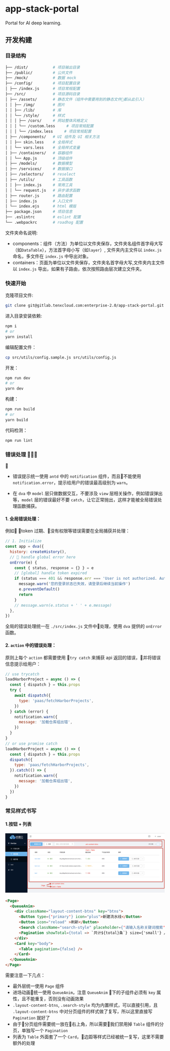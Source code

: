 # app-stack-portal
Portal for AI deep learning.

## 开发构建

### 目录结构

```bash
├── /dist/           # 项目输出目录
├── /public/         # 公共文件
├── /mock/           # 数据 mock
├── /config/         # 项目配置目录
│ ├── /index.js      # 项目常规配置
├── /src/            # 项目源码目录
│ ├── /assets/       # 静态文件（组件中需要用到的静态文件都从此引入）
│ │ ├── /img/        # 图片
│ │ ├── /lib/        # 库
│ │ └── /style/      # 样式
│ │ │ ├── /cors/     # 网站整体风格定义
│ │ │ └── /custom.less     # 项目常规配置
│ │ │ └── /index.less     # 项目常规配置
│ ├── /components/   # UI 组件及 UI 相关方法
│ │ ├── skin.less    # 全局样式
│ │ └── vars.less    # 全局样式变量
│ ├── /containers/   # 容器组件
│ │ └── App.js       # 顶级组件
│ ├── /models/       # 数据模型
│ ├── /services/     # 数据接口
│ ├── /selectors/    # reselect
│ ├── /utils/        # 工具函数
│ │ ├── index.js     # 常用工具
│ │ └── request.js   # 异步请求函数
│ ├── router.js      # 路由配置
│ ├── index.js       # 入口文件
│ └── index.ejs      # html 模版
├── package.json     # 项目信息
├── .eslintrc        # eslint 配置
└── .webpackrc       # roadhog 配置
```

文件夹命名说明:

-   components：组件（方法）为单位以文件夹保存，文件夹名组件首字母大写（如`DataTable`），方法首字母小写（如`layer`）, 文件夹内主文件以 `index.js` 命名，多文件在 `index.js` 中导出对象。
-   containers：页面为单位以文件夹保存，文件夹名首字母大写,文件夹内主文件以 `index.js` 导出，如果有子路由，依次按照路由层次建立文件夹。

### 快速开始

克隆项目文件:

```bash
git clone git@gitlab.tenxcloud.com:enterprise-2.0/app-stack-portal.git
```

进入目录安装依赖:

```bash
npm i
# or
yarn install
```

编辑配置文件：
```bash
cp src/utils/config.sample.js src/utils/config.js
```

开发：

```bash
npm run dev
# or
yarn dev
```

构建：

```bash
npm run build
# or
yarn build
```

代码检测：

```bash
npm run lint
```

### 错误处理 🙅🙅‍🙅‍

- 错误提示统一使用 `antd` 中的 `notification` 组件，而且不能使用 `notification.error`，提示给用户的错误最高级别为 `warn`。

- 在 `dva` 中 `model` 层只做数据交互，不要涉及 `view` 层相关操作，例如错误弹出等，`model` 层的错误最好不要 `catch`，让它正常抛出，这样才能被全局错误处理函数捕获。

#### 1. 全局错误处理：

例如 token 过期、没有权限等错误需要在全局捕获并处理：

```js
// 1. Initialize
const app = dva({
  history: createHistory(),
  // 🙅 handle global error here
  onError(e) {
    const { status, response = {} } = e
    // [global] handle token expired
    if (status === 401 && response.err === 'User is not authorized. Authorization, token are required.') {
      message.warn('您的登录状态已失效，请登录后继续当前操作')
      e.preventDefault()
      return
    }
    // message.warn(e.status + ' ' + e.message)
  },
})
```

全局的错误处理统一在 `./src/index.js` 文件中处理，使用 `dva` 提供的 `onError` 函数。

#### 2. `action` 中的错误处理：

原则上每个 `action` 都需要使用 `try catch` 来捕获 api 返回的错误，并将错误信息提示给用户：

```js
// use trycatch
loadHarborProject = async () => {
  const { dispatch } = this.props
  try {
    await dispatch({
      type: 'paas/fetchHarborProjects',
    })
  } catch (error) {
    notification.warn({
      message: '加载仓库组出错',
    })
  }
}
// or use promise catch
loadHarborProject = async () => {
  const { dispatch } = this.props
  dispatch({
    type: 'paas/fetchHarborProjects',
  }).catch(() => {
    notification.warn({
      message: '加载仓库组出错',
    })
  })
}
```

### 常见样式书写
#### 1.按钮 + 列表

![img](/public/doc/page.png)

```html
<Page>
  <QueueAnim>
    <div className="layout-content-btns" key="btns">
      <Button type={'primary'} icon="plus">新建流水线</Button>
      <Button icon="reload" >刷新</Button>
      <Search className="search-style" placeholder={'请输入名称关键词搜索'} />
      <Pagination showTotal={total => `共计${total}条`} size={'small'} />
    </div>
    <Card key="body">
      <Table pagination={false} />
    </Card>
  </QueueAnim>
</Page>
```

需要注意一下几点：

- 最外层统一使用 `Page` 组件
- 进场动画统一使用 `QueueAnim`，注意 `QueueAnim` 下的子组件必须有 `key` 属性，且不能重复，否则没有动画效果
- `.layout-content-btns`, `.search-style` 均为内置样式，可以直接引用，且 `.layout-content-btns` 中对分页组件的样式做了复写，所以这里直接写 `Pagination` 就好了
- 由于分页组件需要统一放在右上角，所以需要我们禁用掉 `Table` 组件的分页，单独写一个 `Pagination`
- 列表为 `Table` 外面套了一个 `Card`，边距等样式已经被统一复写，这里不需要额外的处理


